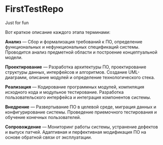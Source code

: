 # FirstTestRepo
Just for fun

Вот краткое описание каждого этапа терминами:

**Анализ** — Сбор и формализация требований к ПО, определение функциональных и нефункциональных спецификаций системы. Проводится анализ предметной области и построение концептуальной модели.

**Проектирование** — Разработка архитектуры ПО, проектирование структуры данных, интерфейсов и алгоритмов. Создание UML-диаграмм, описание модулей и определение технологического стека.

**Реализация** — Кодирование программных модулей, компиляция исходного кода и модульное тестирование. Разработка пользовательского интерфейса и интеграция компонентов системы.

**Внедрение** — Развертывание ПО в целевой среде, миграция данных и конфигурирование системы. Проведение приемочного тестирования и обучение конечных пользователей.

**Сопровождение** — Мониторинг работы системы, устранение дефектов и выпуск патчей. Адаптивная и перфективная модификация ПО на основе обратной связи от эксплуатации. 
